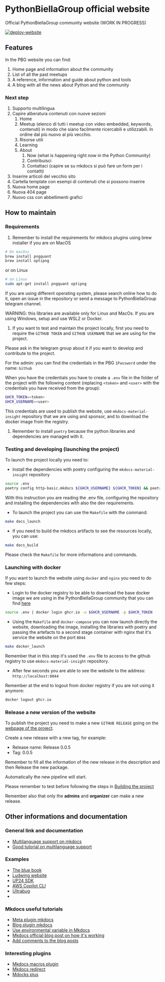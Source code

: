 # PythonBiellaGroup official website

Official PythonBiellaGroup community website (WORK IN PROGRESS)

[![deploy-website](https://github.com/PythonBiellaGroup/website/actions/workflows/deploy_website.yml/badge.svg?branch=main)](https://github.com/PythonBiellaGroup/website/actions/workflows/deploy_website.yml)

## Features

In the PBG website you can find:

1. Home page and information about the community
2. List of all the past meetups
3. A reference, information and guide about python and tools
4. A blog with all the news about Python and the community

### Next step

1. Supporto multilingua
2. Capire alberatura contenuti con nuove sezioni
   1. Home
   2. Meetup (elenco di tutti i meetup con video embedded, keywords, contenuti) in modo che siano
   facilmente ricercabili e utilizzabili. In ordine dal più nuovo al più vecchio.
   3. Risorse utili
   4. Learning
   5. About
      1. Now (what is happening right now in the Python Community)
      2. Contribuisci
      3. Contattaci (capire se su mkdocs si può fare un form per i contatti)
3. Inserire articoli del vecchio sito
4. Cartella template con esempi di contenuti che si possono inserire
5. Nuova home page
6. Nuova 404 page
7. Nuovo css con abbellimenti grafici

## How to maintain

### Requirements

1. Remember to install the requirements for mkdocs plugins using brew installer if you are on MacOS

```bash
# On macOss
brew install pngquant
brew install optipng
```

or on Linux

```bash
# on Linux
sudo apt-get install pngquant optipng
```

If you are using different operating system, please search online how to do it, open an issue in the repository or send a message to PythonBiellaGroup telegram channel.

WARNING: this libraries are available only for Linux and MacOs. If you are using Windows, setup and use WSL2 or Docker.

1. If you want to test and maintain the project locally, first you need to require the `GITHUB TOKEN` and `GITHUB USERNAME`
that we are using for the project.

Please ask in the telegram group about it if you want to develop and contribute to the project.

For the admin: you can find the credentials in the PBG `1Password` under the name: `Github`

When you have the credentials you have to create a `.env` file in the folder of the project with the following content (replacing `<token>` and `<user>` with the credentials you have received from the group):

```bash
GHCR_TOKEN=<token>
GHCR_USERNAME=<user>
```

This credentials are used to publish the website, use `mkdocs-material-insight` repository that we are using and sponsor, and to download the docker image from the registry.

1. Remember to install `poetry` because the python libraries and dependencies are managed with it.

### Testing and developing (launching the project)

To launch the project locally you need to:

- Install the dependencies with poetry configuring the `mkdocs-material-insight` repository

```bash
source .env 
poetry config http-basic.mkdocs ${GHCR_USERNAME} ${GHCR_TOKEN} && poetry install --with dev
```

With this instruction you are reading the .env file, configuring the repository and installing the dependencies with also the dev requirements.

- To launch the project you can use the `Makefile` with the command:

```bash
make docs_launch
```

- If you need to build the mkdocs artifacts to see the resources locally, you can use:

```bash
make docs_build
```

Please check the `Makefile` for more informations and commands.

### Launching with docker

If you want to launch the website using `docker` and `nginx` you need to do few steps:

- Login to the docker registry to be able to download the base docker image we are using in the PythonBiellaGroup community that you can find [here](https://github.com/PythonBiellaGroup/Dockbase)

```bash
source .env | docker login ghcr.io -u $GHCR_USERNAME -p $GHCR_TOKEN
```

- Using the `Makefile` and `docker-compose` you can now launch directly the website, downloading the image, installing the libraries with poetry and passing the artefacts to a second stage container with nginx that it's service the website on the port `8044`

```bash
make docker_launch
```

Remember that in this step it's used the `.env` file to access to the github registry to use `mkdocs-material-insight` repository.

- After few seconds you are able to see the website to the address: `http://localhost:8044`

Remember at the end to logout from docker registry if you are not using it anymore:

```bash
docker logout ghcr.io
```

### Release a new version of the website

To publish the project you need to make a new `GITHUB RELEASE` going on the [webpage of the project](https://github.com/PythonBiellaGroup/website/releases).

Create a new release with a new tag, for example:

- Release name: Release 0.0.5
- Tag: 0.0.5

Remember to fill all the information of the new release in the description and then Release the new package.

Automatically the new pipeline will start.

Please remember to test before following the steps in [Building the project](#how-to-maintain)

Remember also that only the **admins** and **organizer** can make a new release.

## Other informations and documentation

### General link and documentation

- [Multilanguage support on mkdocs](https://github.com/squidfunk/mkdocs-material/discussions/2346)
- [Good tutorial on multilanguage support](https://ultrabug.fr/Tech%20Blog/2021/2021-07-28-create-beautiful-and-localized-documentations-and-websites-using-mkdocs-github/)

### Examples

- [The blue book](https://lyz-code.github.io/blue-book/)
- [Ludwing website](https://ludwig.ai/latest/)
- [UP24 SDK](https://sdk.up42.com/)
- [AWS Copilot CLI](https://aws.github.io/copilot-cli/)
- [Ultrabug](https://github.com/ultrabug/ultrabug.fr)
- 

### Mkdocs useful tutorials

- [Meta plugin mkdocs](https://squidfunk.github.io/mkdocs-material/reference/#built-in-meta-plugin)
- [Blog plugin mkdocs](https://squidfunk.github.io/mkdocs-material/setup/setting-up-a-blog/#configuration)
- [Use environmental variable in Mkdocs](https://www.mkdocs.org/user-guide/configuration/#environment-variables)
- [Mkdocs official blog post on how it's working](https://github.com/squidfunk/mkdocs-material/blob/master/docs/blog/posts/blog-support-just-landed.md)
- [Add comments to the blog posts](https://squidfunk.github.io/mkdocs-material/setup/adding-a-comment-system/)

### Interesting plugins

- [Mkdocs macros plugin](https://github.com/fralau/mkdocs_macros_plugin)
- [Mkdocs redirect](https://github.com/mkdocs/mkdocs-redirects)
- [Mdocks plus](http://bwmarrin.github.io/MkDocsPlus/)